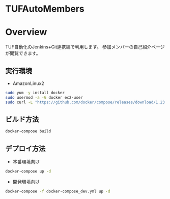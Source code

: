 # TUFAutoMembers
# Overview
TUF自動化のJenkins+Git連携編で利用します。
参加メンバーの自己紹介ページが閲覧できます。

## 実行環境
- AmazonLinux2
```bash
sudo yum -y install docker
sudo usermod -a -G docker ec2-user
sudo curl -L "https://github.com/docker/compose/releases/download/1.23.2/docker-compose-$(uname -s)-$(uname -m)" -o /usr/local/bin/docker-compose
```

## ビルド方法
```bash
docker-compose build
```

## デプロイ方法
- 本番環境向け

```bash
docker-compose up -d
```

- 開発環境向け

```bash
docker-compose -f docker-compose_dev.yml up -d
```
